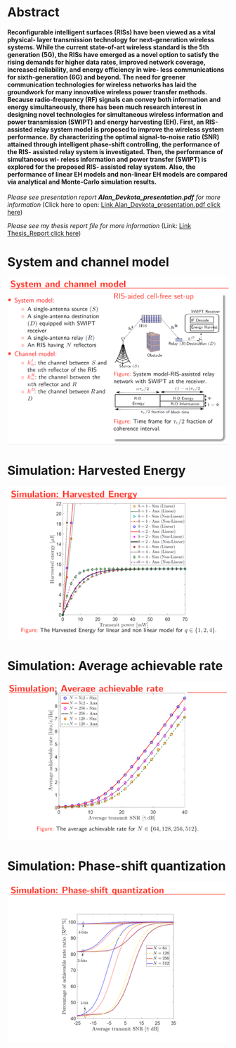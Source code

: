 # Abstract

#### Reconfigurable intelligent surfaces (RISs) have been viewed as a vital physical- layer transmission technology for next-generation wireless systems. While the current state-of-art wireless standard is the 5th generation (5G), the RISs have emerged as a novel option to satisfy the rising demands for higher data rates, improved network coverage, increased reliability, and energy efficiency in wire- less communications for sixth-generation (6G) and beyond. The need for greener communication technologies for wireless networks has laid the groundwork for many innovative wireless power transfer methods. Because radio-frequency (RF) signals can convey both information and energy simultaneously, there has been much research interest in designing novel technologies for simultaneous wireless information and power transmission (SWIPT) and energy harvesting (EH). First, an RIS-assisted relay system model is proposed to improve the wireless system performance. By characterizing the optimal signal-to-noise ratio (SNR) attained through intelligent phase-shift controlling, the performance of the RIS- assisted relay system is investigated. Then, the performance of simultaneous wi- reless information and power transfer (SWIPT) is explored for the proposed RIS- assisted relay system. Also, the performance of linear EH models and non-linear EH models are compared via analytical and Monte-Carlo simulation results.

_Please see presentation report **Alan_Devkota_presentation.pdf** for more information_ (Click here to open: [Link Alan_Devkota_presentation.pdf click here](./Alan_Devkota_presentation.pdf))

_Please see my thesis report file for more information_ (Link: [Link Thesis_Report click here](https://search.proquest.com/openview/51b8734f2a802215f1a126e336c397f8/1?pq-origsite=gscholar&cbl=18750&diss=y))

# System and channel model

![alt text](./pic_model.png)

# Simulation: Harvested Energy

![alt text](./pic_harvested-energy.png)

# Simulation: Average achievable rate

![alt text](./pic_avg-achievable-rate.png)

# Simulation: Phase-shift quantization

![alt text](./pic_phase-shift-quant.png)